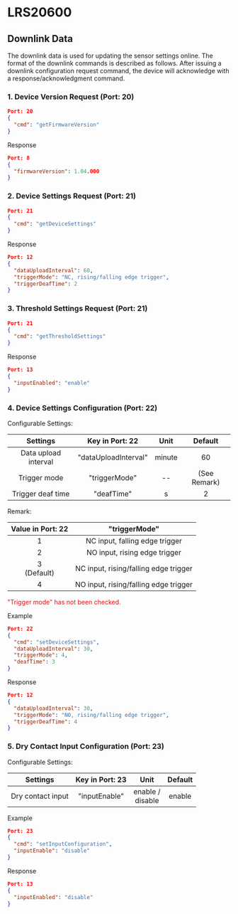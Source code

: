 ﻿# LRS20600

## Downlink Data

The downlink data is used for updating the sensor settings online. The format of the downlink commands is described as follows.  After issuing a downlink configuration request command, the device will acknowledge with a response/acknowledgment command.

### 1. Device Version Request (Port: 20)

```json
Port: 20
{
  "cmd": "getFirmwareVersion"
}
```

Response

```json
Port: 8
{
  "firmwareVersion": 1.04.000
}
```

### 2. Device Settings Request (Port: 21)

```json
Port: 21
{
  "cmd": "getDeviceSettings"
}
```

Response

```json
Port: 12
{
  "dataUploadInterval": 60,
  "triggerMode": "NC, rising/falling edge trigger",
  "triggerDeafTime": 2
}
```

### 3. Threshold Settings Request (Port: 21)

```json
Port: 21
{
  "cmd": "getThresholdSettings"
}
```

Response

```json
Port: 13
{
  "inputEnabled": "enable"
}
```

### 4. Device Settings Configuration (Port: 22)

Configurable Settings:

| Settings             | Key in Port: 22      | Unit   | Default      |
| :------------------: | :------------------: | :----: | :----------: |
| Data upload interval | "dataUploadInterval" | minute | 60           |
| Trigger mode         | "triggerMode"        | --     | (See Remark) |
| Trigger deaf time    | "deafTime"           | s      | 2            |

Remark:

| Value in Port: 22  | "triggerMode"                         |
| :----------------: | :-----------------------------------: |
| 1                  | NC input, falling edge trigger        |
| 2                  | NO input, rising edge trigger         |
| 3<br/>(Default)    | NC input, rising/falling edge trigger |
| 4                  | NO input, rising/falling edge trigger |

<font color="red">"Trigger mode" has not been checked.</font>

Example

```json
Port: 22
{
  "cmd": "setDeviceSettings",
  "dataUploadInterval": 30,
  "triggerMode": 4,
  "deafTime": 3
}
```

Response

```json
Port: 12
{
  "dataUploadInterval": 30,
  "triggerMode": "NO, rising/falling edge trigger",
  "triggerDeafTime": 4
}
```

### 5. Dry Contact Input Configuration (Port: 23)

Configurable Settings:

| Settings          | Key in Port: 23      | Unit                 | Default      |
| :---------------: | :------------------: | :------------------: | :----------: |
| Dry contact input | "inputEnable"        | enable /<br/>disable | enable       |

Example

```json
Port: 23
{
  "cmd": "setInputConfiguration",
  "inputEnable": "disable"
}
```

Response

```json
Port: 13
{
  "inputEnabled": "disable"
}
```

